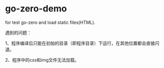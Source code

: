 # go-zero-demo
for test go-zero and load static files(HTML).

遇到的问题：

1、程序编译后只能在初始的目录（即程序目录）下运行，在其他位置都会直接闪退。

2、程序中的css和img文件无法加载。
